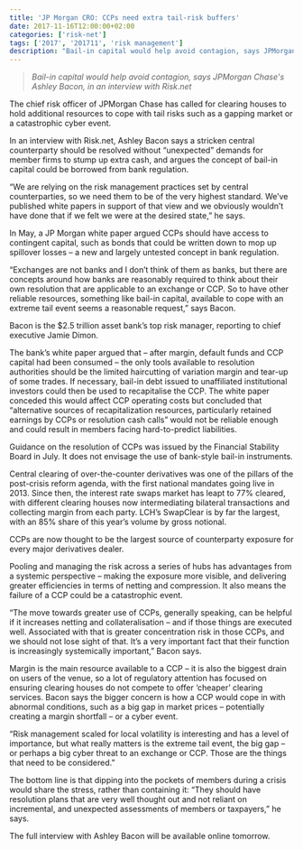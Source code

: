 ```yaml
---
title: 'JP Morgan CRO: CCPs need extra tail-risk buffers'
date: 2017-11-16T12:00:00+02:00
categories: ['risk-net']
tags: ['2017', '201711', 'risk management']
description: "Bail-in capital would help avoid contagion, says JPMorgan Chase's Ashley Bacon, in an interview with Risk.net"
---
```


> _Bail-in capital would help avoid contagion, says JPMorgan Chase's Ashley Bacon, in an interview with Risk.net_

The chief risk officer of JPMorgan Chase has called for clearing houses to hold additional resources to cope with tail risks such as a gapping market or a catastrophic cyber event.

In an interview with Risk.net, Ashley Bacon says a stricken central counterparty should be resolved without “unexpected” demands for member firms to stump up extra cash, and argues the concept of bail-in capital could be borrowed from bank regulation.

“We are relying on the risk management practices set by central counterparties, so we need them to be of the very highest standard. We’ve published white papers in support of that view and we obviously wouldn’t have done that if we felt we were at the desired state,” he says.

In May, a JP Morgan white paper argued CCPs should have access to contingent capital, such as bonds that could be written down to mop up spillover losses – a new and largely untested concept in bank regulation.

“Exchanges are not banks and I don’t think of them as banks, but there are concepts around how banks are reasonably required to think about their own resolution that are applicable to an exchange or CCP. So to have other reliable resources, something like bail-in capital, available to cope with an extreme tail event seems a reasonable request,” says Bacon.

Bacon is the $2.5 trillion asset bank’s top risk manager, reporting to chief executive Jamie Dimon.

The bank’s white paper argued that – after margin, default funds and CCP capital had been consumed – the only tools available to resolution authorities should be the limited haircutting of variation margin and tear-up of some trades. If necessary, bail-in debt issued to unaffiliated institutional investors could then be used to recapitalise the CCP. The white paper conceded this would affect CCP operating costs but concluded that “alternative sources of recapitalization resources, particularly retained earnings by CCPs or resolution cash calls” would not be reliable enough and could result in members facing hard-to-predict liabilities.

Guidance on the resolution of CCPs was issued by the Financial Stability Board in July. It does not envisage the use of bank-style bail-in instruments.

Central clearing of over-the-counter derivatives was one of the pillars of the post-crisis reform agenda, with the first national mandates going live in 2013. Since then, the interest rate swaps market has leapt to 77% cleared, with different clearing houses now intermediating bilateral transactions and collecting margin from each party. LCH’s SwapClear is by far the largest, with an 85% share of this year’s volume by gross notional.

CCPs are now thought to be the largest source of counterparty exposure for every major derivatives dealer.

Pooling and managing the risk across a series of hubs has advantages from a systemic perspective – making the exposure more visible, and delivering greater efficiencies in terms of netting and compression. It also means the failure of a CCP could be a catastrophic event.

“The move towards greater use of CCPs, generally speaking, can be helpful if it increases netting and collateralisation – and if those things are executed well. Associated with that is greater concentration risk in those CCPs, and we should not lose sight of that. It’s a very important fact that their function is increasingly systemically important,” Bacon says.

Margin is the main resource available to a CCP – it is also the biggest drain on users of the venue, so a lot of regulatory attention has focused on ensuring clearing houses do not compete to offer ‘cheaper’ clearing services. Bacon says the bigger concern is how a CCP would cope in with abnormal conditions, such as a big gap in market prices – potentially creating a margin shortfall – or a cyber event.

“Risk management scaled for local volatility is interesting and has a level of importance, but what really matters is the extreme tail event, the big gap – or perhaps a big cyber threat to an exchange or CCP. Those are the things that need to be considered.”

The bottom line is that dipping into the pockets of members during a crisis would share the stress, rather than containing it: “They should have resolution plans that are very well thought out and not reliant on incremental, and unexpected assessments of members or taxpayers,” he says.

The full interview with Ashley Bacon will be available online tomorrow.


